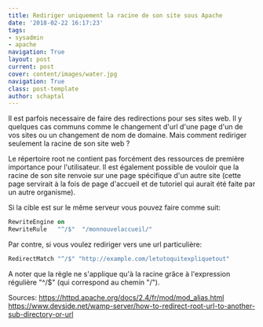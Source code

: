 ```yaml
---
title: Rediriger uniquement la racine de son site sous Apache
date: '2018-02-22 16:17:23'
tags:
- sysadmin
- apache
navigation: True
layout: post
current: post
cover: content/images/water.jpg
navigation: True
class: post-template
author: schaptal
---
```


Il est parfois necessaire de faire des redirections pour ses sites web. Il y  quelques cas communs comme le changement d'url d'une page d'un de vos sites ou un changement de nom de domaine. Mais comment rediriger seulement la racine de son site web ?

Le répertoire root ne contient pas forcément des ressources de première importance pour l'utilisateur. Il est également possible de vouloir que la racine de son site renvoie sur une page spécifique d'un autre site (cette page servirait à la fois de page d'accueil et de tutoriel qui aurait été faite par un autre organisme).

Si la cible est sur le même serveur vous pouvez faire comme suit:
```apache
RewriteEngine on
RewriteRule   "^/$"  "/monnouvelaccueil/"
```

Par contre, si vous voulez rediriger vers une url particulière:
```apache
RedirectMatch "^/$" "http://example.com/letutoquitexpliquetout"
```

A noter que la règle ne s'applique qu'à la racine grâce à l'expression régulière "^/$" (qui correspond au chemin "/").


Sources: 
https://httpd.apache.org/docs/2.4/fr/mod/mod_alias.html
https://www.devside.net/wamp-server/how-to-redirect-root-url-to-another-sub-directory-or-url